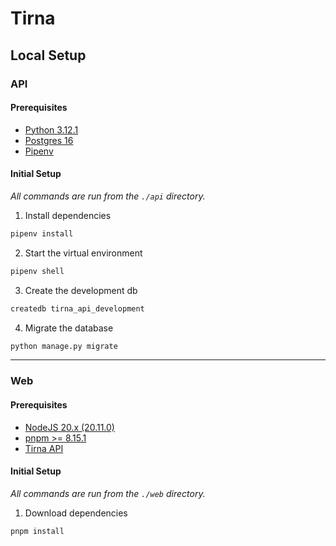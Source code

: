 # Tirna

## Local Setup

### API

#### Prerequisites

- [Python 3.12.1](https://www.python.org/downloads/)
- [Postgres 16]()
- [Pipenv](https://github.com/pypa/pipenv?tab=readme-ov-file#installation)

#### Initial Setup

_All commands are run from the `./api` directory._

1. Install dependencies

```sh
pipenv install
```

2. Start the virtual environment

```sh
pipenv shell
```

3. Create the development db

```sh
createdb tirna_api_development
```

4. Migrate the database

```sh
python manage.py migrate
```

---
### Web

#### Prerequisites

- [NodeJS 20.x (20.11.0)](https://nodejs.org/en/download)
- [pnpm >= 8.15.1](https://pnpm.io/installation)
- [Tirna API](https://github.com/nfuller52/tirna)

#### Initial Setup

_All commands are run from the `./web` directory._

1. Download dependencies

```sh
pnpm install
```
